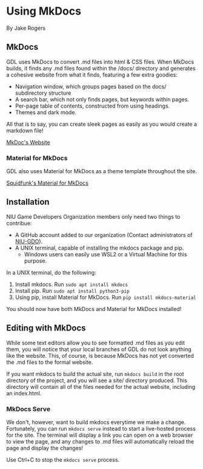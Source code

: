 # Using MkDocs
By Jake Rogers

## MkDocs
GDL uses MkDocs to convert .md files into html & CSS files. When MkDocs builds, it finds any .md files found within the /docs/ directory and generates a cohesive website from what it finds, featuring a few extra goodies:

* Navigation window, which groups pages based on the docs/ subdirectory structure
* A search bar, which not only finds pages, but keywords within pages.
* Per-page table of contents, constructed from using headings.
* Themes and dark mode.

All that is to say, you can create sleek pages as easily as you would create a markdown file!

[MkDoc's Website](https://www.mkdocs.org/)
### Material for MkDocs
GDL also uses Material for MkDocs as a theme template throughout the site.

[Squidfunk's Material for MkDocs](https://squidfunk.github.io/mkdocs-material/)

## Installation
NIU Game Developers Organization members only need two things to contribue:

* A GitHub account added to our organization (Contact administrators of [NIU-GDO](https://github.com/niu-gdo)).  
* A UNIX terminal, capable of installing the mkdocs package and pip.
    * Windows users can easily use WSL2 or a Virtual Machine for this purpose.

In a UNIX terminal, do the following:  
1. Install mkdocs. Run `sudo apt install mkdocs`  
2. Install pip. Run `sudo apt install python3-pip`  
3. Using pip, install Material for MkDocs. Run `pip install mkdocs-material`  

You should now have both MkDocs and Material for MkDocs installed!

## Editing with MkDocs

While some text editors allow you to see formatted .md files as you edit them, you will notice that your local branches of GDL do not look anything like the website. This, of course, is because MkDocs has not yet converted the .md files to the formal website. 

If you want mkdocs to build the actual site, run `mkdocs build` in the root directory of the project, and you will see a site/ directory produced. This directory will contain all of the files needed for the actual website, including an index.html.

### MkDocs Serve
We don't, however, want to build mkdocs everytime we make a change. Fortunately, you can run `mkdocs serve` instead to start a live-hosted process for the site. The terminal will display a link you can open on a web browser to view the page, and any changes to .md files will automatically reload the page and display the changes!

Use Ctrl+C to stop the `mkdocs serve` process.